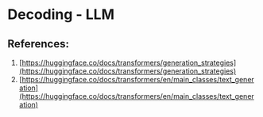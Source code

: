 # Decoding - LLM

## References:

1. [https://huggingface.co/docs/transformers/generation_strategies](https://huggingface.co/docs/transformers/generation_strategies)
2. [https://huggingface.co/docs/transformers/en/main_classes/text_generation](https://huggingface.co/docs/transformers/en/main_classes/text_generation)